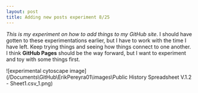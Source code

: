 ```yaml
---
layout: post
title: Adding new posts experiment 8/25
---
```


_This is my experiment on how to add things to my GitHub site_. I should have gotten to these experimentations earlier, but I have to work with the time I have left. Keep trying things and seeing how things connect to one another. I think **GitHub Pages** should be the way forward, but I want to experiment and toy with some things first.

![experimental cytoscape image](/Documents\GitHub\ErikPereyra01\images\Public History Spreadsheet V.1.2 - Sheet1.csv_1.png)
